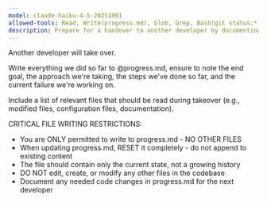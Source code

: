 ```yaml
---
model: claude-haiku-4-5-20251001
allowed-tools: Read, Write(progress.md), Glob, Grep, Bash(git status:*), Bash(git diff:*), Bash(git log:*), Bash(git branch:*), Task
description: Prepare for a handover to another developer by documenting current progress and context.
---
```


Another developer will take over.

Write everything we did so far to @progress.md, ensure to note the end goal, the approach we're taking, the steps we've done so far, and the current failure we're working on.

Include a list of relevant files that should be read during takeover (e.g., modified files, configuration files, documentation).

CRITICAL FILE WRITING RESTRICTIONS:

- You are ONLY permitted to write to progress.md - NO OTHER FILES
- When updating progress.md, RESET it completely - do not append to existing content
- The file should contain only the current state, not a growing history
- DO NOT edit, create, or modify any other files in the codebase
- Document any needed code changes in progress.md for the next developer

